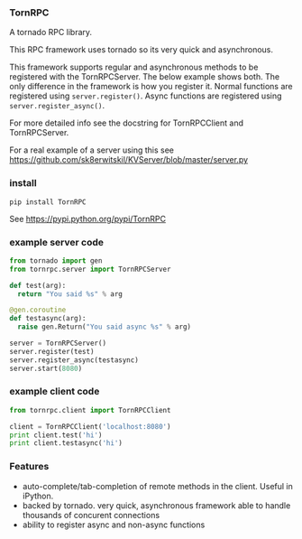 ### TornRPC ###
A tornado RPC library.

This RPC framework uses tornado
so its very quick and asynchronous.

This framework supports regular and
asynchronous methods to be registered
with the TornRPCServer. The below example
shows both. The only difference in the
framework is how you register it.
Normal functions are registered using
```server.register()```. Async functions
are registered using ```server.register_async()```.

For more detailed info see the docstring
for TornRPCClient and TornRPCServer.

For a real example of a server using this see https://github.com/sk8erwitskil/KVServer/blob/master/server.py

### install ###
```
pip install TornRPC
```
See https://pypi.python.org/pypi/TornRPC

### example server code ###
```python
from tornado import gen
from tornrpc.server import TornRPCServer

def test(arg):
  return "You said %s" % arg

@gen.coroutine
def testasync(arg):
  raise gen.Return("You said async %s" % arg)

server = TornRPCServer()
server.register(test)
server.register_async(testasync)
server.start(8080)
```

### example client code ###
```python
from tornrpc.client import TornRPCClient

client = TornRPCClient('localhost:8080')
print client.test('hi')
print client.testasync('hi')
```

### Features ###
- auto-complete/tab-completion of remote methods in the client. Useful in iPython.
- backed by tornado. very quick, asynchronous framework able to handle thousands of concurent connections
- ability to register async and non-async functions
